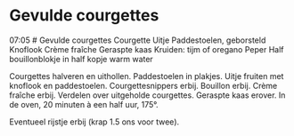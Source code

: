 # Gevulde courgettes
07:05 # Gevulde courgettes
Courgette
Uitje
Paddestoelen, geborsteld
Knoflook
Crème fraîche
Geraspte kaas
Kruiden: tijm of oregano
Peper
Half bouillonblokje in half kopje warm water

Courgettes halveren en uithollen.
Paddestoelen in plakjes.
Uitje fruiten met knoflook en paddestoelen.
Courgettesnippers erbij. 
Bouillon erbij. 
Crème fraîche erbij. 
Verdelen over uitgeholde courgettes.
Geraspte kaas erover.
In de oven, 20 minuten à een half uur, 175°. 

Eventueel rijstje erbij (krap 1.5 ons voor twee).